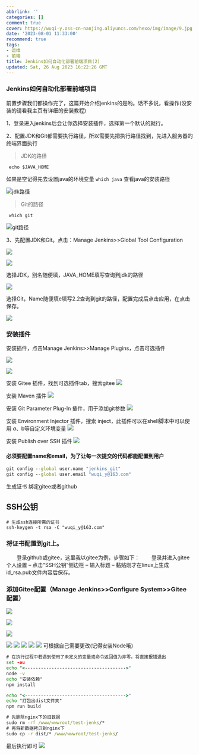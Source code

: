 ```yaml
---
abbrlink: ''
categories: []
comment: true
cover: https://wuqi-y.oss-cn-nanjing.aliyuncs.com/hexo/img/image/9.jpg
date: '2023-08-01 11:33:00'
recommend: true
tags:
- 运维
- 前端
title: Jenkins如何自动化部署前端项目(2)
updated: Sat, 26 Aug 2023 16:22:26 GMT
---
```

### Jenkins如何自动化部署前端项目

前置步骤我们都操作完了，这篇开始介绍jenkins的是哟。话不多说，看操作(没安装的请看我主页有详细的安装教程)

1、登录进入jenkins后会让你选择安装插件，选择第一个默认的就行。

2、配置JDK和Git都需要执行路径，所以需要先把执行路径找到，先进入服务器的终端界面执行

> JDK的路径

```
 echo $JAVA_HOME
```

如果是空记得先去设置java的环境变量 `which java` 查看java的安装路径

![jdk路径](/img/j/1.png)

> Git的路径

```
 which git
```

![git路径](/img/j/2.png)

3、先配置JDK和Git。点击：Manage Jenkins>>Global Tool Configuration

![](/img/j/3.png)

![](/img/j/4.png)

选择JDK，别名随便填，JAVA_HOME填写查询到jdk的路径

![](/img/j/5.png)

选择Git，Name随便填e填写2.2查询到git的路径，配置完成后点击应用，在点击保存。

![](/img/j/6.png)

### 安装插件

安装插件，点击Manage Jenkins>>Manage Plugins，点击可选插件

![](/img/j/7.png)

![](/img/j/8.png)

安装 Gitee 插件，找到可选插件tab，搜索gitee
![](/img/j/9.png)

安装 Maven 插件
![](/img/j/10.png)

安装 Git Parameter Plug-In 插件，用于添加git参数
![](/img/j/11.png)

安装 Environment Injector 插件，搜索 inject，此插件可以在shell脚本中可以使用 $a、$b等自定义环境变量
![](/img/j/12.png)

安装 Publish over SSH 插件
![](/img/j/13.png)


#### 必须要配置name和email，为了让每一次提交的代码都能配置到用户

```cmd
git config --global user.name "jenkins_git"
git config --global user.email "wuqi_y@163.com"
```

生成证书 绑定gitee或者github

## SSH公钥

```
# 生成ssh连接所需的证书
ssh-keygen -t rsa -C "wuqi_y@163.com"
```

### 将证书配置到git上。

  登录github或gitee，这里我以gitee为例，步骤如下：
  登录并进入gitee个人设置 – 点击“SSH公钥”侧边栏 – 输入标题 – 黏贴刚才在linux上生成id_rsa.pub文件内容后保存。

### 添加Gitee配置（Manage Jenkins>>Configure System>>Gitee 配置）

![](/img/j/14.png)

![](/img/j/15.png)

![](/img/j/16.png)

![](/img/j/17.png)
![](/img/j/18.png)
![](/img/j/19.png)
![](/img/j/20.png)
![](/img/j/21.png)
可根据自己需要更改(记得安装Node哦)

```cmd
# 在执行过程中若遇到使用了未定义的变量或命令返回值为非零，将直接报错退出
set -eu
echo "<-------------------------------------->"
node -v
echo "安装依赖"
npm install

echo "<-------------------------------------->"
echo "打包出dist文件夹"
npm run build

# 先删除nginx下的旧数据
sudo rm -rf /www/wwwroot/test-jenks/*
# 再将新数据拷贝到nginx下
sudo cp -r dist/* /www/wwwroot/test-jenks/
```

最后执行即可
![](/img/j/22.png)
